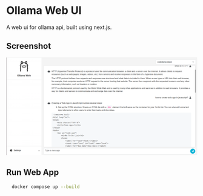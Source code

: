 # Ollama Web UI

A web ui for ollama api, built using next.js.

## Screenshot

![ollama web](./screenshots/screenshot1.png "ollama web")

## Run Web App

```bash
  docker compose up --build
```
